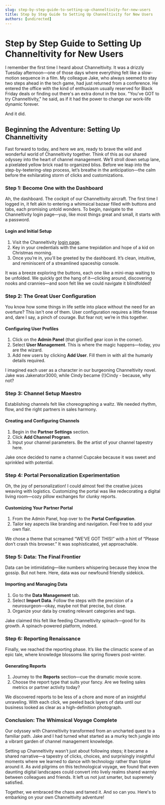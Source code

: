 ```yaml
---
slug: step-by-step-guide-to-setting-up-channeltivity-for-new-users
title: Step by Step Guide to Setting Up Channeltivity for New Users
authors: [undirected]
---
```



# Step by Step Guide to Setting Up Channeltivity for New Users

I remember the first time I heard about Channeltivity. It was a drizzly Tuesday afternoon—one of those days where everything felt like a slow-motion sequence in a film. My colleague Jake, who always seemed to stay two steps ahead in the tech game, had just returned from a conference. He entered the office with the kind of enthusiasm usually reserved for Black Friday deals or finding out there's an extra donut in the box. "You've GOT to try Channeltivity," he said, as if it had the power to change our work-life dynamic forever.

And it did. 

## Beginning the Adventure: Setting Up Channeltivity

Fast forward to today, and here we are, ready to brave the wild and wonderful world of Channeltivity together. Think of this as our shared odyssey into the heart of channel management. We’ll stroll down setup lane, a pixelated yellow brick road to organized bliss. Before we leap into the step-by-teetering-step process, let’s breathe in the anticipation—the calm before the exhilarating storm of clicks and customizations.

### Step 1: Become One with the Dashboard

Ah, the dashboard. The cockpit of our Channeltivity aircraft. The first time I logged in, it felt akin to entering a whimsical bazaar filled with buttons and tabs, each promising untold wonders. To begin, navigate to the Channeltivity login page—yup, like most things great and small, it starts with a password.

#### **Login and Initial Setup**

1. Visit the Channeltivity [login page](https://www.channeltivity.com/login).
2. Key in your credentials with the same trepidation and hope of a kid on Christmas morning.
3. Once you’re in, you'll be greeted by the dashboard. It’s clean, intuitive, and reminiscent of a streamlined spaceship console.

It was a breeze exploring the buttons, each one like a mini-map waiting to be unfolded. We quickly got the hang of it—clicking around, discovering nooks and crannies—and soon felt like we could navigate it blindfolded!

### Step 2: The Great User Configuration

You know how some things in life settle into place without the need for an overture? This isn't one of them. User configuration requires a little finesse and, dare I say, a pinch of courage. But fear not; we’re in this together.

#### **Configuring User Profiles**

1. Click on the **Admin Panel** (that glorified gear icon in the corner).
2. Select **User Management**. This is where the magic happens—today, you are the wizard.
3. Add new users by clicking **Add User**. Fill them in with all the humanly details required.

I imagined each user as a character in our burgeoning Channeltivity novel. Jake was Jakenator3000, while Cindy became {!}Cindy - because, why not?

### Step 3: Channel Setup Maestro

Establishing channels felt like choreographing a waltz. We needed rhythm, flow, and the right partners in sales harmony.

#### **Creating and Configuring Channels**

1. Begin in the **Partner Settings** section.
2. Click **Add Channel Program**.
3. Input your channel parameters. Be the artist of your channel tapestry here.

Jake once decided to name a channel Cupcake because it was sweet and sprinkled with potential. 

### Step 4: Portal Personalization Experimentation

Oh, the joy of personalization! I could almost feel the creative juices weaving with logistics. Customizing the portal was like redecorating a digital living room—cozy pillow exchanges for clunky reports.

#### **Customizing Your Partner Portal**

1. From the Admin Panel, hop over to the **Portal Configuration**.
2. Tailor key aspects like branding and navigation. Feel free to add your own flair.

We chose a theme that screamed “WE’VE GOT THIS!” with a hint of “Please don’t crash this browser.” It was sophisticated, yet approachable.

### Step 5: Data: The Final Frontier

Data can be intimidating—like numbers whispering because they know the gossip. But not here. Here, data was our newfound friendly sidekick.

#### **Importing and Managing Data**

1. Go to the **Data Management** tab.
2. Select **Import Data**. Follow the steps with the precision of a neurosurgeon—okay, maybe not that precise, but close.
3. Organize your data by creating relevant categories and tags.

Jake claimed this felt like feeding Channeltivity spinach—good for its growth. A spinach-powered platform, indeed.

### Step 6: Reporting Renaissance

Finally, we reached the reporting phase. It’s like the climactic scene of an epic tale, where knowledge blossoms like spring flowers post-winter.

#### **Generating Reports**

1. Journey to the **Reports** section—cue the dramatic movie score.
2. Choose the report type that suits your fancy. Are we feeling sales metrics or partner activity today?

We discovered reports to be less of a chore and more of an insightful unraveling. With each click, we peeled back layers of data until our business looked as clear as a high-definition photograph.

### Conclusion: The Whimsical Voyage Complete

Our odyssey with Channeltivity transformed from an uncharted quest to a familiar path. Jake and I had turned what started as a murky tech jungle into a vibrant garden of channel management knowledge. 

Setting up Channeltivity wasn’t just about following steps; it became a shared narrative—a tapestry of clicks, choices, and surprisingly insightful moments where we learned to dance with technology rather than tiptoe around it. As avid pilgrims on this technological voyage, we found that even daunting digital landscapes could convert into lively realms shared warmly between colleagues and friends. It left us not just smarter, but supremely satisfied.

Together, we embraced the chaos and tamed it. And so can you. Here's to embarking on your own Channeltivity adventure!